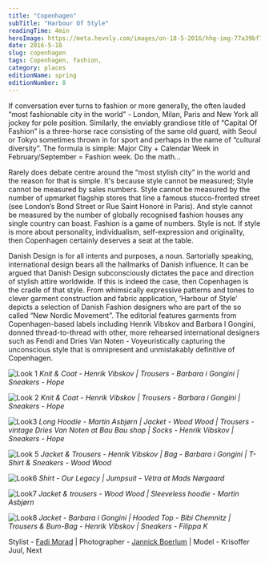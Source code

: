 ```yaml
---
title: "Copenhagen"
subTitle: "Harbour Of Style"
readingTime: 4min
heroImage: https://meta.hevnly.com/images/on-18-5-2016/hhg-img-77a39bf7-cd6c-45e0-a69f-5908584b1f8d.png
date: 2016-5-18
slug: copenhagen
tags: Copenhagen, fashion,
category: places
editionName: spring
editionNumber: 8
---
```


If conversation ever turns to fashion or more generally, the often lauded “most fashionable city in the world” - London, Milan, Paris and New York all jockey for pole position. Similarly, the enviably grandiose title of “Capital Of Fashion” is a three-horse race consisting of the same old guard, with Seoul or Tokyo sometimes thrown in for sport and perhaps in the name of “cultural diversity”. The formula is simple: Major City + Calendar Week in February/September = Fashion week. Do the math…

Rarely does debate centre around the “most stylish city” in the world and the reason for that is simple. It's because style cannot be measured; Style cannot be measured by sales numbers. Style cannot be measured by the number of upmarket flagship stores that line a famous stucco-fronted street (see London’s Bond Street or Rue Saint Honoré in Paris). And style cannot be measured by the number of globally recognised fashion houses any single country can boast. Fashion is a game of numbers. Style is not. If style is more about personality, individualism, self-expression and originality, then Copenhagen certainly deserves a seat at the table.

Danish Design is for all intents and purposes, a noun. Sartorially speaking, international design bears all the hallmarks of Danish influence. It can be argued that Danish Design subconsciously dictates the pace and direction of stylish attire worldwide. If this is indeed the case, then Copenhagen is the cradle of that style. From whimsically expressive patterns and tones to clever garment construction and fabric application, ‘Harbour of Style’ depicts a selection of Danish Fashion designers who are part of the so called “New Nordic Movement”. The editorial features garments from Copenhagen-based labels including Henrik Vibskov and Barbara I Gongini, donned thread-to-thread with other, more rehearsed international designers such as Fendi and Dries Van Noten - Voyeuristically capturing the unconscious style that is omnipresent and unmistakably definitive of Copenhagen.


![Look 1](https://meta.hevnly.com/images/on-18-5-2016/hhg-img-2269368e-8eea-4bba-8ede-2c259d79ad27.png)
*Knit & Coat - Henrik Vibskov | Trousers - Barbara i Gongini | Sneakers - Hope*

![Look 2](https://meta.hevnly.com/images/on-18-5-2016/hhg-img-3e96f75a-963a-4ee0-acc1-ec0258389875.png)
*Knit & Coat - Henrik Vibskov | Trousers - Barbara i Gongini |  Sneakers - Hope*

![Look3](https://meta.hevnly.com/images/on-18-5-2016/hhg-img-47a9b1df-1b9e-42ab-9eba-e2528e49bc01.png)
*Long Hoodie - Martin Asbjørn | Jacket - Wood Wood | Trousers - vintage Dries Van Noten at Bau Bau shop | Socks - Henrik Vibskov | Sneakers - Hope*

![Look 5](https://meta.hevnly.com/images/on-18-5-2016/hhg-img-7146aa88-35b5-4d46-9dd5-f97108aa54f3.png)
*Jacket & Trousers - Henrik Vibskov | Bag - Barbara i Gongini | T-Shirt & Sneakers - Wood Wood*

![Look6](https://meta.hevnly.com/images/on-18-5-2016/hhg-img-3c3b104f-6642-45de-93bb-79ffc3a8d961.png)
*Shirt - Our Legacy | Jumpsuit - Vétra at Mads Nørgaard*

![Look7](https://meta.hevnly.com/images/on-18-5-2016/hhg-img-c4f8e845-cdf5-4476-96eb-38672d74e4b0.png)
*Jacket & trousers - Wood Wood | Sleeveless hoodie - Martin Asbjørn*

![Look8](https://meta.hevnly.com/images/on-18-5-2016/hhg-img-c326c88f-9e83-4911-8ccd-a74bb2ea55ea.png)
*Jacket - Barbara i Gongini  | Hooded Top - Bibi Chemnitz | Trousers & Bum-Bag - Henrik Vibskov | Sneakers - Filippa K*

Stylist - [Fadi Morad](http://fadimorad.com/) | Photographer - [Jannick Boerlum](http://jannickboerlum.com/) | Model - Krisoffer Juul, Next

